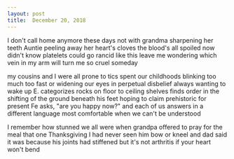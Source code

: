 ```yaml
---
layout:	post
title:	December 20, 2018
---
```

I don't call home anymore these days
not with grandma sharpening her teeth 
Auntie peeling away her heart's cloves
the blood's all spoiled now
didn't know platelets could go rancid like this 
leave me wondering which vein in my arm will turn me so cruel someday

my cousins and I were all prone to tics
spent our childhoods blinking too much too fast
or widening our eyes in perpetual disbelief 
always wanting to wake up
E. categorizes rocks on floor to ceiling shelves
finds order in the shifting of the ground beneath his feet
hoping to claim prehistoric for present 
Fe asks, "are you happy now?" and each of us answers in a different language
most comfortable when we can't be understood

I remember how stunned we all were when grandpa offered to pray for the meal that one Thanksgiving
I had never seen him bow or kneel
and dad said it was because his joints had stiffened 
but it's not arthritis if your heart won't bend


